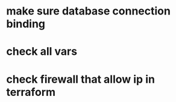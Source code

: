 <!-- @format -->

# make sure database connection binding

# check all vars

# check firewall that allow ip in terraform
